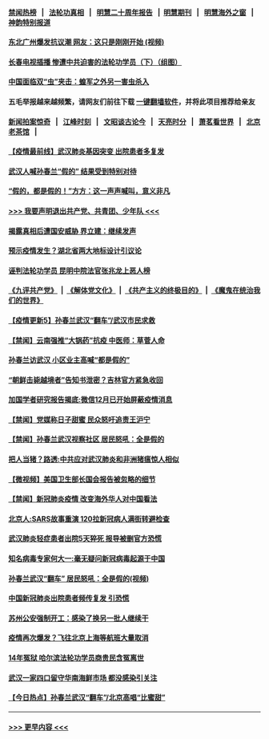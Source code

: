 #### [禁闻热榜](热点新闻.md?=0)  &nbsp;&nbsp;|&nbsp;&nbsp; [法轮功真相](https://github.com/gfw-breaker/truth/blob/master/README.md?=0) &nbsp;&nbsp;|&nbsp;&nbsp; [明慧二十周年报告](https://github.com/gfw-breaker/mh-reports/blob/master/README.md?=0) &nbsp;&nbsp;|&nbsp;&nbsp;[明慧期刊](https://github.com/gfw-breaker/mh-qikan) &nbsp;&nbsp;|&nbsp;&nbsp; [明慧海外之窗](https://github.com/gfw-breaker/mh-news/blob/master/README.md?=0) &nbsp;&nbsp;|&nbsp;&nbsp; [神韵特别报道](https://github.com/gfw-breaker/mh-news/blob/master/shenyun.md?=0)
#### [东北广州爆发抗议潮 网友：这只是刚刚开始 (视频)](../pages/prog204/a102793057.md?t=03061431) 
#### [长春电视插播 惨遭中共迫害的法轮功学员（下）（组图）](../pages/prog204/a102793056.md?t=03061431) 
#### [中国面临双“虫”夹击：蝗军之外另一害虫杀入](../pages/prog204/a102793043.md?t=03061431) 
#### 五毛举报越来越频繁，请网友们前往下载 [一键翻墙软件](https://github.com/gfw-breaker/ssr-accounts)，并将此项目推荐给亲友
#### [新闻拍案惊奇](https://github.com/gfw-breaker/banned-news/blob/master/pages/link4.md) &nbsp;&nbsp;|&nbsp;&nbsp; [江峰时刻](https://github.com/gfw-breaker/banned-news/blob/master/pages/link4.md) &nbsp;&nbsp;|&nbsp;&nbsp; [文昭谈古论今](https://github.com/gfw-breaker/banned-news/blob/master/pages/link4.md) &nbsp;&nbsp;|&nbsp;&nbsp; [天亮时分](https://github.com/gfw-breaker/banned-news/blob/master/pages/link4.md) &nbsp;&nbsp;|&nbsp;&nbsp; [萧茗看世界](https://github.com/gfw-breaker/banned-news/blob/master/pages/link4.md) &nbsp;&nbsp;|&nbsp;&nbsp; [北京老茶馆](https://github.com/gfw-breaker/banned-news/blob/master/pages/link4.md) &nbsp;&nbsp;|&nbsp;&nbsp; 
#### [【疫情最前线】武汉肺炎基因突变 出院患者多复发](../pages/prog204/a102792967.md?t=03061431) 
#### [武汉人喊孙春兰“假的” 结果受到特别对待](../pages/prog204/a102792984.md?t=03061431) 
#### [“假的，都是假的！”方方：这一声声喊叫，意义非凡](../pages/prog204/a102792969.md?t=03061431) 
#### [>>> 我要声明退出共产党、共青团、少年队 <<<](https://github.com/begood0513/goodnews/blob/master/quit/letter.md) 
#### [揭露真相后遭国安威胁 界立建：继续发声](../pages/prog204/a102792942.md?t=03061431) 
#### [预示疫情发生？湖北省两大地标设计引议论](../pages/prog204/a102792934.md?t=03061431) 
#### [诬判法轮功学员 昆明中院法官张兆龙上恶人榜](../pages/prog204/a102792894.md?t=03061431) 
#### [《九评共产党》](https://github.com/begood0513/9ping.md/blob/master/README.md) &nbsp;|&nbsp; [《解体党文化》](../../../../jtdwh.md/blob/master/README.md)  &nbsp;|&nbsp; [《共产主义的终极目的》](../../../../gczydzjmd.md/blob/master/README.md) &nbsp;|&nbsp; [《魔鬼在统治我们的世界》](../../../../mgztzwmdsj.md/blob/master/README.md) 
#### [【疫情更新5】孙春兰武汉“翻车”/武汉市民求救](../pages/prog204/a102790269.md?t=03061431) 
#### [【禁闻】云南强推“大锅药”抗疫 中医师：草菅人命](../pages/prog204/a102792875.md?t=03061431) 
#### [孙春兰访武汉 小区业主高喊“都是假的”](../pages/prog204/a102792853.md?t=03061431) 
#### [“朝鲜击毙越境者”告知书泄密？吉林官方紧急收回](../pages/prog204/a102792833.md?t=03061431) 
#### [加国学者研究报告揭底:微信12月已开始屏蔽疫情消息](../pages/prog204/a102792817.md?t=03061431) 
#### [【禁闻】党媒称日子甜蜜 民众怒吁追责王沪宁](../pages/prog204/a102792830.md?t=03061431) 
#### [【禁闻】孙春兰武汉视察社区 居民怒吼：全是假的](../pages/prog204/a102792825.md?t=03061431) 
#### [把人当猪？路透:中共应对武汉肺炎和非洲猪瘟惊人相似](../pages/prog204/a102792776.md?t=03061431) 
#### [【微视频】美国卫生部长国会报告被忽略的细节](../pages/prog204/a102792754.md?t=03061431) 
#### [【禁闻】新冠肺炎疫情 改变海外华人对中国看法](../pages/prog204/a102792742.md?t=03061431) 
#### [北京人:SARS故事重演 120拉新冠病人满街转避检查](../pages/prog204/a102792712.md?t=03061431) 
#### [武汉肺炎轻症患者出院5天猝死 报导被删官方恐慌](../pages/prog204/a102792612.md?t=03061431) 
#### [知名病毒专家何大一:毫无疑问新冠病毒起源于中国](../pages/prog204/a102792632.md?t=03061431) 
#### [孙春兰武汉“翻车” 居民怒吼：全是假的(视频)](../pages/prog204/a102792512.md?t=03061431) 
#### [中国新冠肺炎出院患者频传复发 引恐慌](../pages/prog204/a102792418.md?t=03061431) 
#### [苏州公安强制开工：感染了换另一批人继续干](../pages/prog204/a102792432.md?t=03061431) 
#### [疫情再次爆发？飞往北京上海等航班大量取消](../pages/prog204/a102792412.md?t=03061431) 
#### [14年冤狱 哈尔滨法轮功学员商贵民含冤离世](../pages/prog204/a102792396.md?t=03061431) 
#### [武汉一家四口留守华南海鲜市场 都没感染引关注](../pages/prog204/a102792387.md?t=03061431) 
#### [【今日热点】孙春兰武汉“翻车”/北京高唱“比蜜甜”](../pages/prog204/a102792342.md?t=03061431) 

----
#### [ >>> 更早内容 <<< ](../indexes/prog204-earlier.md)
